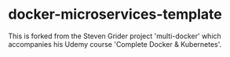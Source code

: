# docker-microservices-template

This is forked from the Steven Grider project 'multi-docker' which accompanies his Udemy course 'Complete Docker & Kubernetes'. 
